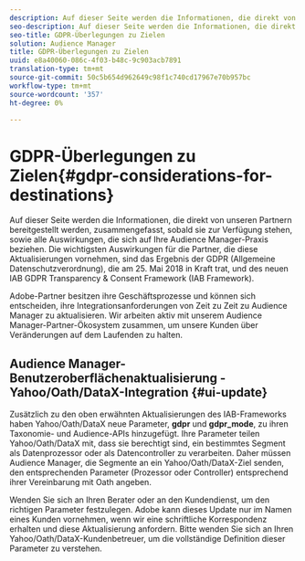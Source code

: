 ```yaml
---
description: Auf dieser Seite werden die Informationen, die direkt von unseren Partnern bereitgestellt werden, zusammengefasst, sobald sie zur Verfügung stehen, sowie alle Auswirkungen, die sich auf Ihre Audience Manager-Praxis beziehen. Die wichtigsten Auswirkungen für die Partner, die diese Aktualisierungen vornehmen, sind das Ergebnis der GDPR (Allgemeine Datenschutzverordnung), die am 25. Mai 2018 in Kraft trat, und des neuen IAB GDPR Transparency & Consent Framework (IAB Framework).
seo-description: Auf dieser Seite werden die Informationen, die direkt von unseren Partnern bereitgestellt werden, zusammengefasst, sobald sie zur Verfügung stehen, sowie alle Auswirkungen, die sich auf Ihre Audience Manager-Praxis beziehen. Die wichtigsten Auswirkungen für die Partner, die diese Aktualisierungen vornehmen, sind das Ergebnis der GDPR (Allgemeine Datenschutzverordnung), die am 25. Mai 2018 in Kraft trat, und des neuen IAB GDPR Transparency & Consent Framework (IAB Framework).
seo-title: GDPR-Überlegungen zu Zielen
solution: Audience Manager
title: GDPR-Überlegungen zu Zielen
uuid: e8a40060-086c-4f03-b48c-9c903acb7891
translation-type: tm+mt
source-git-commit: 50c5b654d962649c98f1c740cd17967e70b957bc
workflow-type: tm+mt
source-wordcount: '357'
ht-degree: 0%

---
```



# GDPR-Überlegungen zu Zielen{#gdpr-considerations-for-destinations}

Auf dieser Seite werden die Informationen, die direkt von unseren Partnern bereitgestellt werden, zusammengefasst, sobald sie zur Verfügung stehen, sowie alle Auswirkungen, die sich auf Ihre Audience Manager-Praxis beziehen. Die wichtigsten Auswirkungen für die Partner, die diese Aktualisierungen vornehmen, sind das Ergebnis der GDPR (Allgemeine Datenschutzverordnung), die am 25. Mai 2018 in Kraft trat, und des neuen IAB GDPR Transparency &amp; Consent Framework (IAB Framework).

Adobe-Partner besitzen ihre Geschäftsprozesse und können sich entscheiden, ihre Integrationsanforderungen von Zeit zu Zeit zu Audience Manager zu aktualisieren. Wir arbeiten aktiv mit unserem Audience Manager-Partner-Ökosystem zusammen, um unsere Kunden über Veränderungen auf dem Laufenden zu halten.

<!-- ## Audience Manager Partner Updates - ID Syncs {#partner-updates-id-syncs}

Some partners, as listed in the table below, have changed their integration requirements with Audience Manager to include support based on the IAB Framework, in order to comply with GDPR standards.

<table id="table_335A470D4F10434E9CF587089FB54B0C"> 
 <thead> 
  <tr> 
   <th colname="col1" class="entry"> <p>Partner Name </p> </th> 
   <th colname="col2" class="entry"> <p>Expected Impact </p> </th> 
   <th colname="col3" class="entry"> <p>Status of the change </p> </th> 
  </tr>
 </thead>
 <tbody> 
  <tr> 
   <td colname="col1"> <p>Yahoo/Oath/DataX </p> </td> 
   <td colname="col2"> <p>ID syncs for users in the European Union are dropped by the partner </p> </td> 
   <td colname="col3"> <p>Live since May 22nd 2018 </p> </td> 
  </tr> 
  <tr> 
   <td colname="col1"> <p>Trade Desk </p> </td> 
   <td colname="col2"> <p>ID syncs for users in the European Union are dropped by the partner </p> </td> 
   <td colname="col3"> <p>Not live yet </p> </td> 
  </tr> 
  <tr> 
   <td colname="col1"> <p>Rubicon </p> </td> 
   <td colname="col2"> <p>ID syncs for users in the European Union are dropped by the partner </p> </td> 
   <td colname="col3"> <p>Not live yet </p> </td> 
  </tr> 
  <tr> 
   <td colname="col1"> <p>LiveRamp </p> </td> 
   <td colname="col2"> <p>ID syncs for users in the European Union are dropped by the partner </p> </td> 
   <td colname="col3"> <p>Not live yet </p> </td> 
  </tr> 
 </tbody> 
</table> -->

## Audience Manager-Benutzeroberflächenaktualisierung - Yahoo/Oath/DataX-Integration {#ui-update}

Zusätzlich zu den oben erwähnten Aktualisierungen des IAB-Frameworks haben Yahoo/Oath/DataX neue Parameter, **gdpr** und **gdpr_mode**, zu ihren Taxonomie- und Audience-APIs hinzugefügt. Ihre Parameter teilen Yahoo/Oath/DataX mit, dass sie berechtigt sind, ein bestimmtes Segment als Datenprozessor oder als Datencontroller zu verarbeiten. Daher müssen Audience Manager, die Segmente an ein Yahoo/Oath/DataX-Ziel senden, den entsprechenden Parameter (Prozessor oder Controller) entsprechend ihrer Vereinbarung mit Oath angeben.

Wenden Sie sich an Ihren Berater oder an den Kundendienst, um den richtigen Parameter festzulegen. Adobe kann dieses Update nur im Namen eines Kunden vornehmen, wenn wir eine schriftliche Korrespondenz erhalten und diese Aktualisierung anfordern. Bitte wenden Sie sich an Ihren Yahoo/Oath/DataX-Kundenbetreuer, um die vollständige Definition dieser Parameter zu verstehen.
